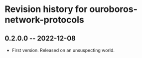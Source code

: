 # Revision history for ouroboros-network-protocols

## 0.2.0.0 -- 2022-12-08

* First version. Released on an unsuspecting world.

